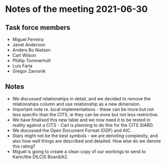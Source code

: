 # Notes of the meeting 2021-06-30 


## Task force members



* Miguel Ferreira
* Janet Anderson
* Anders Bo Nielsen
* Carl Wilson
* Phillip Tommerholt
* Luis Faria
* Gregor Zavrsnik

## Notes

* We discussed relationships in detail, and we decided to remove the relationships column and use relationship as a new dimension.
* Important note re. local implementations - these can be more but not less specific than the CITS, ie they can be more but not less restrictive.
* We have finalised this new table and we now need it to be tested in reality against a CITS - Carl is planning to do this for the CITS SIARD.
* We discussed the Open Document Format (ODF) and AIC.
* Stars might not be the best symbols - we are denoting complexity, and also how well things are described and detailed. How else do we denote this rating?
* Miguel is going to create a clean copy of our workings to send to Karin/the DILCIS Board/A2. 
